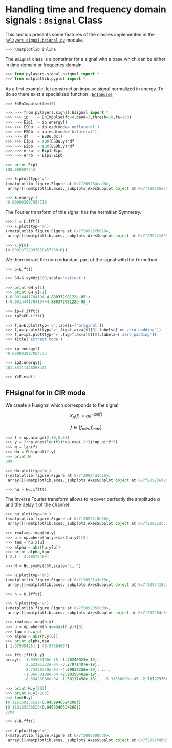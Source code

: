 # Handling time and frequency domain signals : `Bsignal` Class

This section presents some features of the classes implemented in the [`pylayers.signal.bsignal.py`](http://pylayers.github.io/pylayers/modules/pylayers.signal.bsignal.html) module.

```python
>>> %matplotlib inline
```

The `Bsignal` class is a container for a signal with a base which can be either in time domain or frequency domain.

```python
>>> from pylayers.signal.bsignal import *
>>> from matplotlib.pyplot import *
```

As a first example, let construct an impulse signal normalized in energy. To do so there exist a specialized function : [`EnImpulse`](http://pylayers.github.io/pylayers/modules/generated/pylayers.signal.bsignal.EnImpulse.demo.html#pylayers.signal.bsignal.EnImpulse.demo)

```python
>>> E=EnImpulse(fe=40)
```

```python
>>> >>> from pylayers.signal.bsignal import *
>>> >>> ip    = EnImpulse(fc=4,band=3,thresh=10,fe=100)
>>> >>> Eip1  = ip.energy()
>>> >>> ESDu  = ip.esd(mode='unilateral')
>>> >>> ESDb  = ip.esd(mode='bilateral')
>>> >>> df    = ESDu.dx()
>>> >>> Eipu  = sum(ESDu.y)*df
>>> >>> Eipb  = sum(ESDb.y)*df
>>> >>> erru  = Eip1-Eipu
>>> >>> errb  = Eip1-Eipb
```

```python
>>> print Eip1
100.000007743
```

```python
>>> E.plot(typ='v')
(<matplotlib.figure.Figure at 0x7f209264ead0>,
 array([[<matplotlib.axes._subplots.AxesSubplot object at 0x7f209265e350>]], dtype=object))
```

```python
>>> E.energy()
40.000003097054716
```

The Fourier transform of this signal has the hermitian Symmetry.

```python
>>> F = E.fft()
>>> F.plot(typ='m')
(<matplotlib.figure.Figure at 0x7f20925fb610>,
 array([[<matplotlib.axes._subplots.AxesSubplot object at 0x7f2092418990>]], dtype=object))
```

```python
>>> F.y[0]
(0.00029728997658457938+0j)
```

We then extract the non redundant part of the signal with the `ft` method

```python
>>> G=E.ft()
```

```python
>>> GH=G.symHz(100,scale='extract')
```

```python
>>> print GH.y[1]
>>> print GH.y[-1]
(-0.0014441784194-4.88037298122e-05j)
(-0.0014441784194+4.88037298122e-05j)
```

```python
>>> ip=F.ifft()
>>> ip2=GH.ifft()
```

```python
>>> f,a=E.plot(typ='v',labels=['original'])
>>> f,a=ip.plot(typ='v',fig=f,ax=a[0][0],labels=['no zero padding'])
>>> f,a=ip2.plot(typ='v',fig=f,ax=a[0][0],labels=['zero padding'])
>>> title('extract mode')
```

```python
>>> ip.energy()
40.000003097054773
```

```python
>>> ip2.energy()
401.35111446263471
```

```python
>>> Y=E.esd()
```

FHsignal for in CIR mode
------------------------

We create a Fusignal which corresponds to the signal

$$X_u(f) = \alpha e^{-2j\pi f \tau}$$

$$f\in [f_{min},f_{max}]$$

```python
>>> f = np.arange(2,10,0.01)
>>> y = 2*np.ones(len(f))*np.exp(-2*1j*np.pi*f*3)
>>> N = len(f)
>>> Hu = FUsignal(f,y)
>>> print N
800
```

```python
>>> Hu.plot(typ='m')
(<matplotlib.figure.Figure at 0x7f20924d1c10>,
 array([[<matplotlib.axes._subplots.AxesSubplot object at 0x7f209256d2d0>]], dtype=object))
```

```python
>>> hu = Hu.ifft()
```

The inverse Fourier transform allows to recover perfectly the amplitude $\alpha$ and the delay $\tau$
of the channel

```python
>>> hu.plot(typ='m')
(<matplotlib.figure.Figure at 0x7f20921f8b50>,
 array([[<matplotlib.axes._subplots.AxesSubplot object at 0x7f20921dc510>]], dtype=object))
```

```python
>>> real=np.imag(hu.y)
>>> u = np.where(hu.y==max(hu.y))[0]
>>> tau = hu.x[u]
>>> alpha = abs(hu.y[u])
>>> print alpha,tau
[ 2.] [ 3.00375469]
```

```python
>>> H = Hu.symHz(100,scale='cir')
```

```python
>>> H.plot(typ='m')
(<matplotlib.figure.Figure at 0x7f20921a3e50>,
 array([[<matplotlib.axes._subplots.AxesSubplot object at 0x7f2092418dd0>]], dtype=object))
```

```python
>>> h = H.ifft()
```

```python
>>> h.plot(typ='v')
(<matplotlib.figure.Figure at 0x7f2092055cd0>,
 array([[<matplotlib.axes._subplots.AxesSubplot object at 0x7f209204c5d0>]], dtype=object))
```

```python
>>> real=np.imag(h.y)
>>> u = np.where(h.y==max(h.y))[0]
>>> tau = h.x[u]
>>> alpha = abs(h.y[u])
>>> print alpha,tau
[ 1.97995425] [-46.97864607]
```

```python
>>> fft.ifft(H.y)
array([ -1.93565190e-15 -1.70240923e-19j,
         2.62295322e-04 -3.27871407e-19j,
         8.73458329e-04 -4.09839258e-20j, ...,
        -1.06670199e-04 +2.90350482e-19j,
        -8.69428086e-04 -1.58117458e-18j,  -5.31550980e-05 -2.71727936e-20j])
```

```python
>>> print H.y[203]
>>> print H.y[-203]
>>> len(H.y)
(0.116169256529-0.0459946624208j)
(0.116169256529+0.0459946624208j)
2201
```

```python
>>> Y=h.fft()
```

```python
>>> Y.plot(typ='m')
(<matplotlib.figure.Figure at 0x7f2092000bd0>,
 array([[<matplotlib.axes._subplots.AxesSubplot object at 0x7f2091feb950>]], dtype=object))
```

```python

```

```python

```

```python

```

```python

```

```python

```

```python

```
